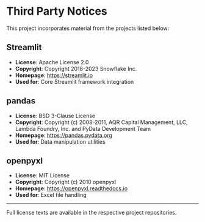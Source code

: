 # Third Party Notices

This project incorporates material from the projects listed below:

## Streamlit
- **License**: Apache License 2.0
- **Copyright**: Copyright 2018-2023 Snowflake Inc.
- **Homepage**: https://streamlit.io
- **Used for**: Core Streamlit framework integration

## pandas  
- **License**: BSD 3-Clause License
- **Copyright**: Copyright (c) 2008-2011, AQR Capital Management, LLC, Lambda Foundry, Inc. and PyData Development Team
- **Homepage**: https://pandas.pydata.org
- **Used for**: Data manipulation utilities

## openpyxl
- **License**: MIT License  
- **Copyright**: Copyright (c) 2010 openpyxl
- **Homepage**: https://openpyxl.readthedocs.io
- **Used for**: Excel file handling

---

Full license texts are available in the respective project repositories.